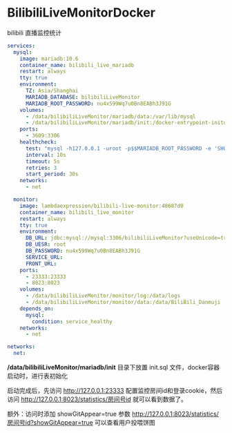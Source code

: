 # BilibiliLiveMonitorDocker
bilibili 直播监控统计

```yml
services:
  mysql:
    image: mariadb:10.6
    container_name: bilibili_live_mariadb
    restart: always
    tty: true
    environment:
      TZ: Asia/Shanghai
      MARIADB_DATABASE: bilibiliLiveMonitor
      MARIADB_ROOT_PASSWORD: nu4x599Wq7u0Bn8EABh3J91G
    volumes:
      - /data/bilibiliLiveMonitor/mariadb/data:/var/lib/mysql
      - /data/bilibiliLiveMonitor/mariadb/init:/docker-entrypoint-initdb.d
    ports:
      - 3609:3306
    healthcheck:
      test: "mysql -h127.0.0.1 -uroot -p$$MARIADB_ROOT_PASSWORD -e 'SHOW DATABASES;'"
      interval: 10s
      timeout: 5s
      retries: 3
      start_period: 30s
    networks:
      - net

  monitor:
    image: lambdaexpression/bilibili-live-monitor:48687d0
    container_name: bilibili_live_monitor
    restart: always
    tty: true
    environment:
      DB_URL: jdbc:mysql://mysql:3306/bilibiliLiveMonitor?useUnicode=true&characterEncoding=utf8
      DB_UESR: root
      DB_PASSWORD: nu4x599Wq7u0Bn8EABh3J91G
      SERVICE_URL: 
      FRONT_URL: 
    ports:
      - 23333:23333
      - 8023:8023
    volumes:
      - /data/bilibiliLiveMonitor/monitor/log:/data/logs
      - /data/bilibiliLiveMonitor/monitor/data:/data/BiliBili_Danmuji
    depends_on:
      mysql:
        condition: service_healthy
    networks:
      - net

networks:
  net:
```

**/data/bilibiliLiveMonitor/mariadb/init** 目录下放置 init.sql 文件，docker容器启动时，进行表初始化


启动完成后，先访问 http://127.0.0.1:23333 配置监控房间id和登录cookie，然后访问 http://127.0.0.1:8023/statistics/房间号id 就可以看到数据了。

额外：访问时添加 showGitAppear=true 参数 http://127.0.0.1:8023/statistics/房间号id?showGitAppear=true 可以查看用户投喂饼图
